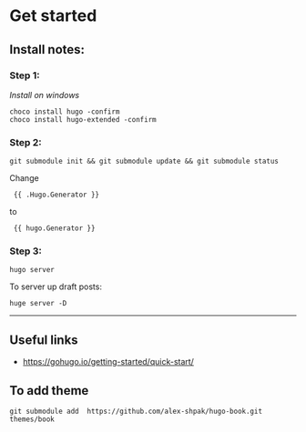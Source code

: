 # Get started

## Install notes:

### Step 1:

_Install on windows_

```
choco install hugo -confirm
choco install hugo-extended -confirm
```

### Step 2:

```
git submodule init && git submodule update && git submodule status
```

Change 
```
 {{ .Hugo.Generator }}
```
to
```
 {{ hugo.Generator }}
```

### Step 3:

```
hugo server
```

To server up draft posts:
```
huge server -D
```

---

## Useful links

- https://gohugo.io/getting-started/quick-start/


## To add theme

```
git submodule add  https://github.com/alex-shpak/hugo-book.git themes/book
```
